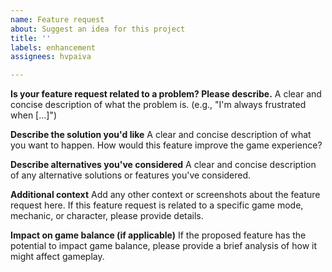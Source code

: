 ```yaml
---
name: Feature request
about: Suggest an idea for this project
title: ''
labels: enhancement
assignees: hvpaiva

---
```


**Is your feature request related to a problem? Please describe.**
A clear and concise description of what the problem is. (e.g., "I'm always frustrated when [...]")

**Describe the solution you'd like**
A clear and concise description of what you want to happen. How would this feature improve the game experience?

**Describe alternatives you've considered**
A clear and concise description of any alternative solutions or features you've considered.

**Additional context**
Add any other context or screenshots about the feature request here. If this feature request is related to a specific game mode, mechanic, or character, please provide details.

**Impact on game balance (if applicable)**
If the proposed feature has the potential to impact game balance, please provide a brief analysis of how it might affect gameplay.
